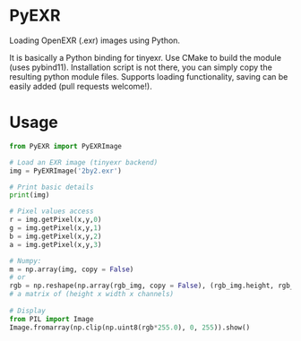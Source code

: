 # PyEXR
Loading OpenEXR (.exr) images using Python. 

It is basically a Python binding for tinyexr. Use CMake to build the module (uses pybind11). Installation script is not there, you can simply copy the resulting python module files. Supports loading functionality, saving can be easily added (pull requests welcome!).

# Usage
```python
from PyEXR import PyEXRImage 

# Load an EXR image (tinyexr backend)
img = PyEXRImage('2by2.exr')

# Print basic details
print(img) 

# Pixel values access
r = img.getPixel(x,y,0)
g = img.getPixel(x,y,1)
b = img.getPixel(x,y,2)
a = img.getPixel(x,y,3)

# Numpy:
m = np.array(img, copy = False)
# or
rgb = np.reshape(np.array(rgb_img, copy = False), (rgb_img.height, rgb_img.width, 4)) 
# a matrix of (height x width x channels)
    
# Display
from PIL import Image
Image.fromarray(np.clip(np.uint8(rgb*255.0), 0, 255)).show()
```
